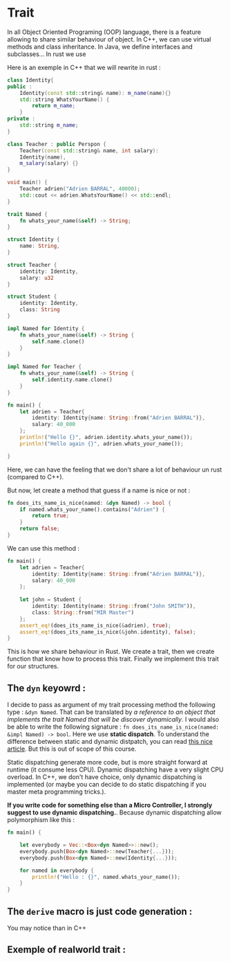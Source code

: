 # Trait

In all Object Oriented Programing (OOP) language, there is a feature allowing to share similar behaviour of object. In C++, we can use virtual methods and class inheritance. In Java, we define interfaces and subclasses... In rust we use 

Here is an exemple in C++ that we will rewrite in rust : 

```c++
class Identity{
public :
    Identity(const std::string& name): m_name(name){}
    std::string WhatsYourName() {
        return m_name;
    }
private :
    std::string m_name;
}

class Teacher : public Perspon {
    Teacher(const std::string& name, int salary):
    Identity(name),
    m_salary(salary) {}
}

void main() {
    Teacher adrien("Adrien BARRAL", 40000);
    std::cout << adrien.WhatsYourName() << std::endl;
}
```

```rust
trait Named {
    fn whats_your_name(&self) -> String;
}

struct Identity {
    name: String,
}

struct Teacher {
    identity: Identity,
    salary: u32
}

struct Student {
    identity: Identity,
    class: String
}

impl Named for Identity {
    fn whats_your_name(&self) -> String {
        self.name.clone()
    }
}

impl Named for Teacher {
    fn whats_your_name(&self) -> String {
        self.identity.name.clone()
    }
}

fn main() {
    let adrien = Teacher{
        identity: Identity{name: String::from("Adrien BARRAL")},
        salary: 40_000
    };
    println!("Hello {}", adrien.identity.whats_your_name());
    println!("Hello again {}", adrien.whats_your_name());

}
```

Here, we can have the feeling that we don't share a lot of behaviour un rust (compared to C++).

But now, let create a method that guess if a name is nice or not : 

```rust
fn does_its_name_is_nice(named: &dyn Named) -> bool {
    if named.whats_your_name().contains("Adrien") {
        return true;
    }
    return false;
}
```

We can use this method : 

```rust
fn main() {
    let adrien = Teacher{
        identity: Identity{name: String::from("Adrien BARRAL")},
        salary: 40_000
    };
    
    let john = Student {
        identity: Identity(name: String::from("John SMITH")),
        class: String::from("MIR Master")
    };
    assert_eq!(does_its_name_is_nice(&adrien), true);
    assert_eq!(does_its_name_is_nice(&john.identity), false);
}
```

This is how we share behaviour in Rust. We create a trait, then we create function that know how to process this trait. Finally we implement this trait for our structures.

## The `dyn` keyowrd :

I decide to pass as argument of my trait processing method the following type : `&dyn Named`. That can be translated by *a reference to an object that implements the trait Named that will be discover dynamically*.
I would also be able to write the following signature :  `fn does_its_name_is_nice(named: &impl Named) -> bool`. Here we use **static dispatch**. To understand the difference between static and dynamic distpatch, you can read [this nice article](https://www.cs.brandeis.edu/~cs146a/rust/doc-02-21-2015/book/static-and-dynamic-dispatch.html). But this is out of scope of this course.

Static dispatching generate more code, but is more straight forward at runtime (it consume less CPU). Dynamic dispatching have a very slight CPU overload. In C++, we don't have choice, only dynamic dispatching is implemented (or maybe you can decide to do static dispatching if you master meta programming tricks.).

**If you write code for something else than a Micro Controller, I strongly suggest to use dynamic dispatching.**. Because dynamic dispatching allow polymorphism like this : 

```rust
fn main() {

    let everybody = Vec::<Box<dyn Named>>::new();
    everybody.push(Box<dyn Named>::new(Teacher{...}));
    everybody.push(Box<dyn Named>::new(Identity{...}));

    for named in everybody {
        println!("Hello : {}", named.whats_your_name());
    }
}
```

## The `derive` macro is just code generation :

You may notice than in C++ 
## Exemple of realworld trait :

